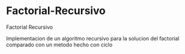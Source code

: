# Factorial-Recursivo
Factorial Recursivo

Implementacion de un algoritmo recursivo para la solucion del factorial comparado con un metodo hecho con ciclo
